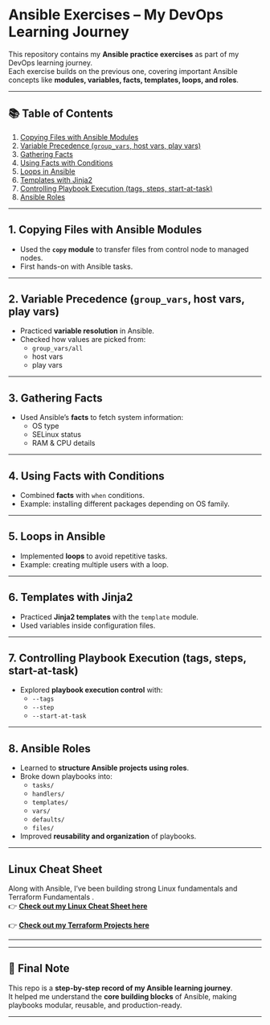 # Ansible Exercises – My DevOps Learning Journey

This repository contains my **Ansible practice exercises** as part of my DevOps learning journey.  
Each exercise builds on the previous one, covering important Ansible concepts like **modules, variables, facts, templates, loops, and roles**.

---

## 📚 Table of Contents

1. [Copying Files with Ansible Modules](#1-copying-files-with-ansible-modules)
2. [Variable Precedence (`group_vars`, host vars, play vars)](#2-variable-precedence-group_vars-host-vars-play-vars)
3. [Gathering Facts](#3-gathering-facts)
4. [Using Facts with Conditions](#4-using-facts-with-conditions)
5. [Loops in Ansible](#5-loops-in-ansible)
6. [Templates with Jinja2](#6-templates-with-jinja2)
7. [Controlling Playbook Execution (tags, steps, start-at-task)](#7-controlling-playbook-execution-tags-steps-start-at-task)
8. [Ansible Roles](#8-ansible-roles)

---

## 1. Copying Files with Ansible Modules

- Used the **`copy` module** to transfer files from control node to managed nodes.
- First hands-on with Ansible tasks.

---

## 2. Variable Precedence (`group_vars`, host vars, play vars)

- Practiced **variable resolution** in Ansible.
- Checked how values are picked from:
  - `group_vars/all`
  - host vars
  - play vars

---

## 3. Gathering Facts

- Used Ansible’s **facts** to fetch system information:
  - OS type
  - SELinux status
  - RAM & CPU details

---

## 4. Using Facts with Conditions

- Combined **facts** with `when` conditions.
- Example: installing different packages depending on OS family.

---

## 5. Loops in Ansible

- Implemented **loops** to avoid repetitive tasks.
- Example: creating multiple users with a loop.

---

## 6. Templates with Jinja2

- Practiced **Jinja2 templates** with the `template` module.
- Used variables inside configuration files.

---

## 7. Controlling Playbook Execution (tags, steps, start-at-task)

- Explored **playbook execution control** with:
  - `--tags`
  - `--step`
  - `--start-at-task`

---

## 8. Ansible Roles

- Learned to **structure Ansible projects using roles**.
- Broke down playbooks into:
  - `tasks/`
  - `handlers/`
  - `templates/`
  - `vars/`
  - `defaults/`
  - `files/`
- Improved **reusability and organization** of playbooks.

---

## Linux Cheat Sheet

Along with Ansible, I’ve been building strong Linux fundamentals and Terraform Fundamentals .  
👉 **[Check out my Linux Cheat Sheet here](https://github.com/Sangangouda-Patil/Linux-cheat-sheet)**

👉 **[Check out my Terraform Projects here](https://github.com/Sangangouda-Patil/sangangoudapatil-terraform)**

---

---

## 🚀 Final Note

This repo is a **step-by-step record of my Ansible learning journey**.  
It helped me understand the **core building blocks** of Ansible, making playbooks modular, reusable, and production-ready.

---
